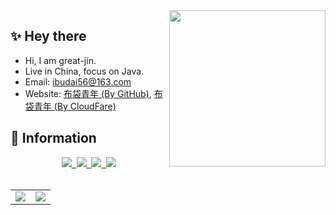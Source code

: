 <img align= "right" width= "250" src= "https://cdn.jsdelivr.net/gh/great-jin/great-jin@v-1.0/img/cat.gif"/>

## :sparkles: Hey there
- Hi, I am great-jin.
- Live in China, focus on Java.
- Email: ibudai56@163.com
- Website: <a target="_blank" href="https://great-jin.github.io/">布袋青年 (By GitHub)</a>, <a target="_blank" href="https://budai.pages.dev/">布袋青年 (By CloudFare)</a>

## :shell: Information
<div align="center">
  <a target="_blank" href="https://great-jin.github.io/atom.xml">
    <img src="https://img.shields.io/badge/RSS-订阅-blue" />&nbsp;
  </a>
  <a target="_blank" href="https://juejin.cn/user/1867419248757015">
    <img src="https://img.shields.io/badge/Juejin-掘金-blue" />&nbsp;
  </a>
  <a target="_blank" href="https://stackoverflow.com/users/17424919/great-jin">
    <img src="https://img.shields.io/badge/Stackoverflow-论坛-blue" />&nbsp;
  </a>
  <a target="_blank" href="https://komarev.com/ghpvc/?username=great-jin&label=Views&color=0e75b6&style=flat">
    <img src="https://komarev.com/ghpvc/?username=great-jin&label=Views&color=0e75b6&style=flat" />
  </a>
</div>
<br/>

<div align="center"> 
  <table border="0" style="border: none;">
    <tr>
      <td><img src="https://github-readme-stats.vercel.app/api?username=great-jin&show_icons=true" /></td>
      <td> <img src="http://github-readme-streak-stats.herokuapp.com?user=great-jin&border_radius=5)](https://git.io/streak-stats"></td>
    </tr>
  </table>
</div>
<br/>
